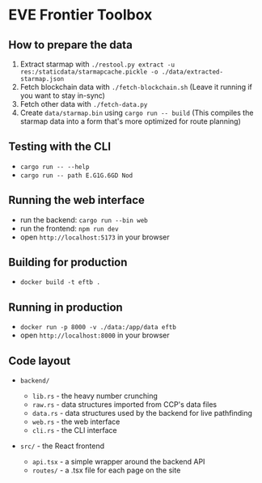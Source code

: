 # EVE Frontier Toolbox

## How to prepare the data

1. Extract starmap with `./restool.py extract -u res:/staticdata/starmapcache.pickle -o ./data/extracted-starmap.json`
2. Fetch blockchain data with `./fetch-blockchain.sh` (Leave it running if you want to stay in-sync)
2. Fetch other data with `./fetch-data.py`
3. Create `data/starmap.bin` using `cargo run -- build` (This compiles the starmap data into a form that's more optimized for route planning)

## Testing with the CLI

- `cargo run -- --help`
- `cargo run -- path E.G1G.6GD Nod`

## Running the web interface

- run the backend: `cargo run --bin web`
- run the frontend: `npm run dev`
- open `http://localhost:5173` in your browser

## Building for production

- `docker build -t eftb .`

## Running in production

- `docker run -p 8000 -v ./data:/app/data eftb`
- open `http://localhost:8000` in your browser

## Code layout

- `backend/`

  - `lib.rs` - the heavy number crunching
  - `raw.rs` - data structures imported from CCP's data files
  - `data.rs` - data structures used by the backend for live pathfinding
  - `web.rs` - the web interface
  - `cli.rs` - the CLI interface

- `src/` - the React frontend
  - `api.tsx` - a simple wrapper around the backend API
  - `routes/` - a .tsx file for each page on the site
